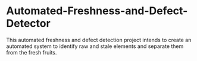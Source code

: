 # Automated-Freshness-and-Defect-Detector
This automated freshness and defect detection project intends to create an automated system to identify raw and stale elements and separate them from the fresh fruits.
